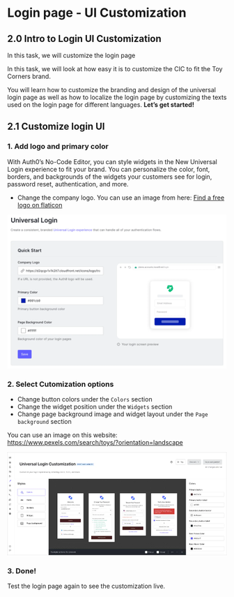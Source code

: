 # Login page - UI Customization

## 2.0 Intro to Login UI Customization

In this task, we will customize the login page     


In this task, we will look at how easy it is to customize the CIC to fit the Toy Corners brand.      


You will learn how to customize the branding and design of the universal login page as well as how to localize the login page by customizing the texts used on the login page for different languages. **Let’s get started!**


## 2.1 Customize login UI

### 1. Add logo and primary color    

With Auth0’s No-Code Editor, you can style widgets in the New Universal Login experience to fit your brand. You can personalize the color, font, borders, and backgrounds of the widgets your customers see for login, password reset, authentication, and more.    

- Change the company logo. You can use an image from here: [Find a free logo on flaticon](https://www.flaticon.com/search?type=icon&search-group=all&word=toy&license=&color=&shape=&current_section=&author_id=&pack_id=&family_id=&style_id=&choice=&type=icon)


![](https://github.com/lerer/cic2-workshop/blob/main/images/002/logo.png?raw=true)


### 2. Select Cutomization options    

- Change button colors under the `Colors` section
- Change the widget position under the `Widgets` section
- Change page background image and widget layout under the `Page background` section

You can use an image on this website: https://www.pexels.com/search/toys/?orientation=landscape


![](https://github.com/lerer/cic2-workshop/blob/main/images/002/colors.png?raw=true)


### 3. Done!   

Test the login page again to see the customization live.
